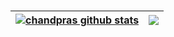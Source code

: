 ###

| <a href="https://github.com/chandpras/github-readme-stats"><img align="center" src="https://github-readme-stats.vercel.app/api?username=chandpras&show_icons=true&include_all_commits=true&theme=tokyonight&hide_border=true" alt="chandpras github stats" /></a> | <a href="https://github.com/chandpras/github-readme-stats"><img align="center" src="https://github-readme-stats.vercel.app/api/top-langs/?username=chandpras&layout=compact&theme=tokyonight&hide_border=true" /></a> |
| ------------- | ------------- |
